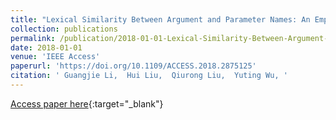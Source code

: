 ```yaml
---
title: "Lexical Similarity Between Argument and Parameter Names: An Empirical Study"
collection: publications
permalink: /publication/2018-01-01-Lexical-Similarity-Between-Argument-and-Parameter-Names-An-Empirical-Study
date: 2018-01-01
venue: 'IEEE Access'
paperurl: 'https://doi.org/10.1109/ACCESS.2018.2875125'
citation: ' Guangjie Li,  Hui Liu,  Qiurong Liu,  Yuting Wu, '
---
```

[Access paper here](https://doi.org/10.1109/ACCESS.2018.2875125){:target="_blank"}
